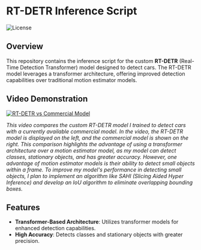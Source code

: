 # RT-DETR Inference Script

![License](https://img.shields.io/badge/license-MIT-blue.svg)

## Overview

This repository contains the inference script for the custom **RT-DETR** (Real-Time Detection Transformer) model designed to detect cars. The RT-DETR model leverages a transformer architecture, offering improved detection capabilities over traditional motion estimator models.

## Video Demonstration

[![RT-DETR vs Commercial Model](https://img.youtube.com/vi/DrHrfP9c5uE/0.jpg)](https://youtu.be/DrHrfP9c5uE)

*This video compares the custom RT-DETR model I trained to detect cars with a currently available commercial model. In the video, the RT-DETR model is displayed on the left, and the commercial model is shown on the right. This comparison highlights the advantage of using a transformer architecture over a motion estimator model, as my model can detect classes, stationary objects, and has greater accuracy. However, one advantage of motion estimator models is their ability to detect small objects within a frame. To improve my model's performance in detecting small objects, I plan to implement an algorithm like SAHI (Slicing Aided Hyper Inference) and develop an IoU algorithm to eliminate overlapping bounding boxes.*

## Features

- **Transformer-Based Architecture**: Utilizes transformer models for enhanced detection capabilities.
- **High Accuracy**: Detects classes and stationary objects with greater precision.
